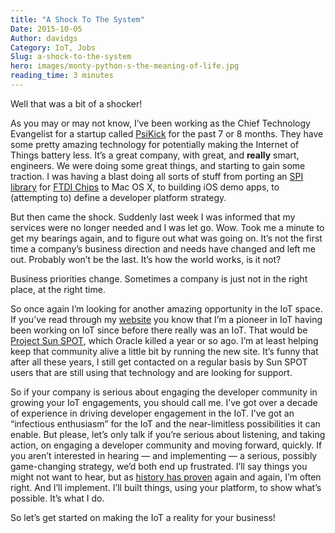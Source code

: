 ```yaml
---
title: "A Shock To The System"
Date: 2015-10-05
Author: davidgs
Category: IoT, Jobs
Slug: a-shock-to-the-system
hero: images/monty-python-s-the-meaning-of-life.jpg
reading_time: 3 minutes
---
```


Well that was a bit of a shocker!

As you may or may not know, I’ve been working as the Chief Technology Evangelist for a startup called [PsiKick](http://www.psikick.com) for the past 7 or 8 months. They have some pretty amazing technology for potentially making the Internet of Things battery less. It’s a great company, with great, and **really** smart, engineers. We were doing some great things, and starting to gain some traction. I was having a blast doing all sorts of stuff from porting an [SPI library](http://github.com/davidgs/) for [FTDI Chips](http://ftdichip.com) to Mac OS X, to building iOS demo apps, to (attempting to) define a developer platform strategy.  

But then came the shock. Suddenly last week I was informed that my services were no longer needed and I was let go. Wow. Took me a minute to get my bearings again, and to figure out what was going on. It’s not the first time a company’s business direction and needs have changed and left me out. Probably won’t be the last. It’s how the world works, is it not? 

Business priorities change. Sometimes a company is just not in the right place, at the right time. 

So once again I’m looking for another amazing opportunity in the IoT space. If you’ve read through my [website](https://davidgs.com) you know that I’m a pioneer in IoT having been working on IoT since before there really was an IoT. That would be [Project Sun SPOT](http://www.sunspotdev.org), which Oracle killed a year or so ago. I’m at least helping keep that community alive a little bit by running the new site. It’s funny that after all these years, I still get contacted on a regular basis by Sun SPOT users that are still using that technology and are looking for support. 

So if your company is serious about engaging the developer community in growing your IoT engagements, you should call me. I’ve got over a decade of experience in driving developer engagement in the IoT. I’ve got an “infectious enthusiasm” for the IoT and the near-limitless possibilities it can enable. But please, let’s only talk if you’re serious about listening, and taking action, on engaging a developer community and moving forward, quickly. If you aren’t interested in hearing — and implementing — a serious, possibly game-changing strategy, we’d both end up frustrated. I’ll say things you might not want to hear, but as [history has proven](/posts/category/iot/whos-going-to-drive-iot-innovation/ ) again and again, I’m often right. And I’ll implement. I’ll built things, using your platform, to show what’s possible. It’s what I do.

So let’s get started on making the IoT a reality for your business!
